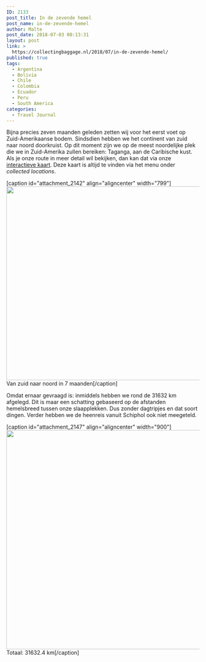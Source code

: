 ```yaml
---
ID: 2133
post_title: In de zevende hemel
post_name: in-de-zevende-hemel
author: Malte
post_date: 2018-07-03 00:13:31
layout: post
link: >
  https://collectingbaggage.nl/2018/07/in-de-zevende-hemel/
published: true
tags:
  - Argentina
  - Bolivia
  - Chile
  - Colombia
  - Ecuador
  - Peru
  - South America
categories:
  - Travel Journal
---
```

Bijna precies zeven maanden geleden zetten wij voor het eerst voet op Zuid-Amerikaanse bodem. Sindsdien hebben we het continent van zuid naar noord doorkruist. Op dit moment zijn we op de meest noordelijke plek die we in Zuid-Amerika zullen bereiken: Taganga, aan de Caribische kust. Als je onze route in meer detail wil bekijken, dan kan dat via onze <a href="https://collectingbaggage.nl/collected-locations/">interactieve kaart</a>. Deze kaart is altijd te vinden via het menu onder <em>collected locations</em>.

[caption id="attachment_2142" align="aligncenter" width="799"]<a href="https://collectingbaggage.nl/collected-locations/"><img src="https://collectingbaggage.nl/wp-content/uploads/2018/07/2018-07-02_travelmap.png" alt="" width="799" height="505" class="size-full wp-image-2142" /></a>Van zuid naar noord in 7 maanden[/caption]

Omdat ernaar gevraagd is: inmiddels hebben we rond de 31632 km afgelegd. Dit is maar een schatting gebaseerd op de afstanden hemelsbreed tussen onze slaapplekken. Dus zonder dagtripjes en dat soort dingen. Verder hebben we de heenreis vanuit Schiphol ook niet meegeteld.

[caption id="attachment_2147" align="aligncenter" width="900"]<a href="https://collectingbaggage.nl/wp-content/uploads/2018/07/travel_distances_SA_barh.png"><img src="https://collectingbaggage.nl/wp-content/uploads/2018/07/travel_distances_SA_barh-1024x650.png" alt="" width="900" height="571" class="size-large wp-image-2147" /></a> Totaal: 31632.4 km[/caption]